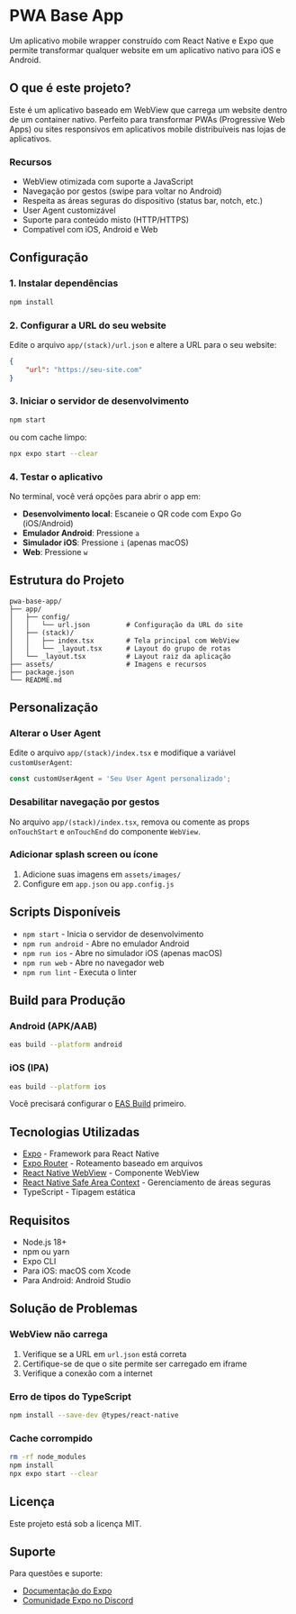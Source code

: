 # PWA Base App

Um aplicativo mobile wrapper construído com React Native e Expo que permite transformar qualquer website em um aplicativo nativo para iOS e Android.

## O que é este projeto?

Este é um aplicativo baseado em WebView que carrega um website dentro de um container nativo. Perfeito para transformar PWAs (Progressive Web Apps) ou sites responsivos em aplicativos mobile distribuíveis nas lojas de aplicativos.

### Recursos

- WebView otimizada com suporte a JavaScript
- Navegação por gestos (swipe para voltar no Android)
- Respeita as áreas seguras do dispositivo (status bar, notch, etc.)
- User Agent customizável
- Suporte para conteúdo misto (HTTP/HTTPS)
- Compatível com iOS, Android e Web

## Configuração

### 1. Instalar dependências

```bash
npm install
```

### 2. Configurar a URL do seu website

Edite o arquivo `app/(stack)/url.json` e altere a URL para o seu website:

```json
{
    "url": "https://seu-site.com"
}
```

### 3. Iniciar o servidor de desenvolvimento

```bash
npm start
```

ou com cache limpo:

```bash
npx expo start --clear
```

### 4. Testar o aplicativo

No terminal, você verá opções para abrir o app em:

- **Desenvolvimento local**: Escaneie o QR code com Expo Go (iOS/Android)
- **Emulador Android**: Pressione `a`
- **Simulador iOS**: Pressione `i` (apenas macOS)
- **Web**: Pressione `w`

## Estrutura do Projeto

```
pwa-base-app/
├── app/
│   ├── config/
│   │   └── url.json         # Configuração da URL do site
│   ├── (stack)/
│   │   ├── index.tsx        # Tela principal com WebView
│   │   └── _layout.tsx      # Layout do grupo de rotas
│   └── _layout.tsx          # Layout raiz da aplicação
├── assets/                  # Imagens e recursos
├── package.json
└── README.md
```

## Personalização

### Alterar o User Agent

Edite o arquivo `app/(stack)/index.tsx` e modifique a variável `customUserAgent`:

```typescript
const customUserAgent = 'Seu User Agent personalizado';
```

### Desabilitar navegação por gestos

No arquivo `app/(stack)/index.tsx`, remova ou comente as props `onTouchStart` e `onTouchEnd` do componente `WebView`.

### Adicionar splash screen ou ícone

1. Adicione suas imagens em `assets/images/`
2. Configure em `app.json` ou `app.config.js`

## Scripts Disponíveis

- `npm start` - Inicia o servidor de desenvolvimento
- `npm run android` - Abre no emulador Android
- `npm run ios` - Abre no simulador iOS (apenas macOS)
- `npm run web` - Abre no navegador web
- `npm run lint` - Executa o linter

## Build para Produção

### Android (APK/AAB)

```bash
eas build --platform android
```

### iOS (IPA)

```bash
eas build --platform ios
```

Você precisará configurar o [EAS Build](https://docs.expo.dev/build/setup/) primeiro.

## Tecnologias Utilizadas

- [Expo](https://expo.dev) - Framework para React Native
- [Expo Router](https://docs.expo.dev/router/introduction/) - Roteamento baseado em arquivos
- [React Native WebView](https://github.com/react-native-webview/react-native-webview) - Componente WebView
- [React Native Safe Area Context](https://github.com/th3rdwave/react-native-safe-area-context) - Gerenciamento de áreas seguras
- TypeScript - Tipagem estática

## Requisitos

- Node.js 18+
- npm ou yarn
- Expo CLI
- Para iOS: macOS com Xcode
- Para Android: Android Studio

## Solução de Problemas

### WebView não carrega

1. Verifique se a URL em `url.json` está correta
2. Certifique-se de que o site permite ser carregado em iframe
3. Verifique a conexão com a internet

### Erro de tipos do TypeScript

```bash
npm install --save-dev @types/react-native
```

### Cache corrompido

```bash
rm -rf node_modules
npm install
npx expo start --clear
```

## Licença

Este projeto está sob a licença MIT.

## Suporte

Para questões e suporte:
- [Documentação do Expo](https://docs.expo.dev/)
- [Comunidade Expo no Discord](https://chat.expo.dev)
